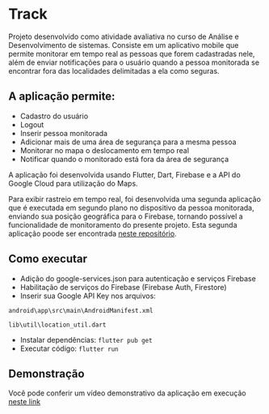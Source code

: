 # Track

Projeto desenvolvido como atividade avaliativa no curso de Análise e Desenvolvimento de sistemas. Consiste em um aplicativo mobile que permite monitorar em tempo real as pessoas que forem cadastradas nele, além de enviar notificações para o usuário quando a pessoa monitorada se encontrar fora das localidades delimitadas a ela como seguras.

## A aplicação permite:
* Cadastro do usuário
* Logout
* Inserir pessoa monitorada
* Adicionar mais de uma área de segurança para a mesma pessoa
* Monitorar no mapa o deslocamento em tempo real
* Notificar quando o monitorado está fora da área de segurança

A aplicação foi desenvolvida usando Flutter, Dart, Firebase e a API do Google Cloud para utilização do Maps. 

Para exibir rastreio em tempo real, foi desenvolvida uma segunda aplicação que é executada em segundo plano no dispositivo da pessoa monitorada, enviando sua posição geográfica para o Firebase, tornando possível a funcionalidade de monitoramento do presente projeto. Esta segunda aplicação poode ser encontrada [neste repositório](https://github.com/maitecr/tracked-patient).

## Como executar

* Adição do google-services.json para autenticação e serviços Firebase 
* Habilitação de serviços do Firebase (Firebase Auth, Firestore)
* Inserir sua Google API Key nos arquivos:
```
android\app\src\main\AndroidManifest.xml
```
```
lib\util\location_util.dart
```
* Instalar dependências: `flutter pub get`
* Executar código: `flutter run`

## Demonstração
Você pode conferir um vídeo demonstrativo da aplicação em execução [neste link](https://www.youtube.com/shorts/V-rgGpLCWGs)
